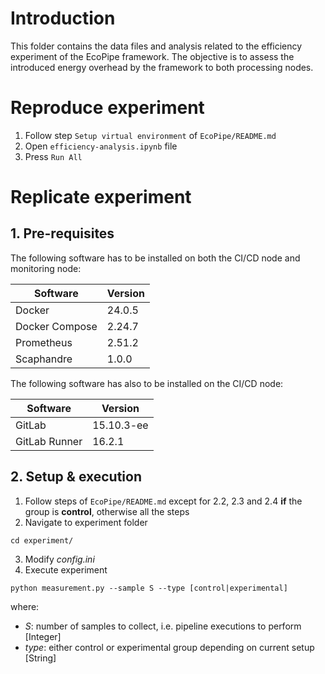 # Introduction

This folder contains the data files and analysis related to the efficiency experiment of the EcoPipe framework. The objective is to assess the introduced energy overhead by the framework to both processing nodes.

# Reproduce experiment

1. Follow step `Setup virtual environment` of `EcoPipe/README.md`
2. Open `efficiency-analysis.ipynb` file
3. Press `Run All`

# Replicate experiment

## 1. Pre-requisites

The following software has to be installed on both the CI/CD node and monitoring node:

| **Software**   | **Version** |
| -------------- | ----------- |
| Docker         | 24.0.5      |
| Docker Compose | 2.24.7      |
| Prometheus     | 2.51.2      |
| Scaphandre     | 1.0.0       |

The following software has also to be installed on the CI/CD node:

| **Software**  | **Version** |
| ------------- | ----------- |
| GitLab        | 15.10.3-ee  |
| GitLab Runner | 16.2.1      |

## 2. Setup & execution

1. Follow steps of `EcoPipe/README.md` except for 2.2, 2.3 and 2.4 **if** the group is **control**, otherwise all the steps
2. Navigate to experiment folder

```
cd experiment/
```

3. Modify _config.ini_
4. Execute experiment

```shell
python measurement.py --sample S --type [control|experimental]
```

where:

- _S_: number of samples to collect, i.e. pipeline executions to perform [Integer]
- _type_: either control or experimental group depending on current setup [String]
